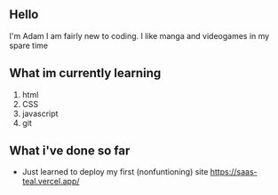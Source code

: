 ## Hello
I'm Adam I am fairly new to coding. I like manga and videogames in my spare time


## What im currently learning
1. html
2. CSS
3. javascript
4. git

## What i've done so far

- Just learned to deploy my first (nonfuntioning) site 
https://saas-teal.vercel.app/

